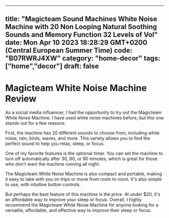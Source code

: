 
---
title: "Magicteam Sound Machines White Noise Machine with 20 Non Looping Natural Soothing Sounds and Memory Function 32 Levels of Vol" 
date: Mon Apr 10 2023 18:28:29 GMT+0200 (Central European Summer Time)
code: "B07RWRJ4XW"
category: "home-decor"
tags: ["home","decor"] 
draft: false
---
    
# Magicteam White Noise Machine Review

As a social media influencer, I had the opportunity to try out the Magicteam White Noise Machine. I have used white noise machines before, but this one stands out for a few reasons.

First, the machine has 20 different sounds to choose from, including white noise, rain, birds, waves, and more. This variety allows you to find the perfect sound to help you relax, sleep, or focus.

One of my favorite features is the optional timer. You can set the machine to turn off automatically after 30, 60, or 90 minutes, which is great for those who don't want the machine running all night.

The Magicteam White Noise Machine is also compact and portable, making it easy to take with you on trips or move from room to room. It's also simple to use, with intuitive button controls.

But perhaps the best feature of this machine is the price. At under $20, it's an affordable way to improve your sleep or focus. Overall, I highly recommend the Magicteam White Noise Machine for anyone looking for a versatile, affordable, and effective way to improve their sleep or focus.